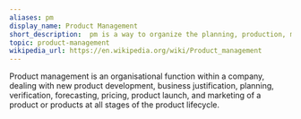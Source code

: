 ```yaml
---
aliases: pm
display_name: Product Management
short_description:  pm is a way to organize the planning, production, marketing and,  tasks related to the creation and distribution of a product.
topic: product-management
wikipedia_url: https://en.wikipedia.org/wiki/Product_management
---
```

Product management is an organisational function within a company, dealing with new product development, business justification, planning, verification, forecasting, pricing, product launch, and marketing of a product or products at all stages of the product lifecycle.
